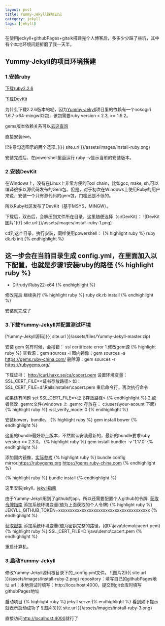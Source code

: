 ```yaml
---
layout: post
title: Yummy-Jekyll踩坑日记
category: jekyll 
tags: [jekyll]
---
```


在使用jeckyll+githubPages+gitalk搭建完个人博客后，多多少少踩了些坑，其中有个本地环境问题折磨了我一天半。

## Yummy-Jekyll的项目环境搭建

### 1.安装ruby

[下载ruby2.2.6](https://dl.bintray.com/oneclick/rubyinstaller/rubyinstaller-2.2.6-x64.exe)

[下载DevKit](https://dl.bintray.com/oneclick/rubyinstaller/DevKit-mingw64-64-4.7.2-20130224-1432-sfx.exe)

为什么下载2.2.6版本的呢，因为[Yummy-Jekyll](https://github.com/DONGChuan/Yummy-Jekyll)项目里的依赖有一个nokogiri 1.6.7-x64-mingw32包，该包需要ruby version < 2.3, >= 1.9.2。

gems版本依赖关系可以[去这查询](https://rubygems.org)

直接安装exe。

![注意勾选图示的两个选项。]({{ site.url }}/assets/images/install-ruby.png)

安装完成后，在powershell里面运行 ruby -v显示当前的安装版本。

### 2.安装DevKit

在Windows上，没有在Linux上非常方便的Tool chain，比如gcc, make, sh,可以编译很多以源代码发布的Gem包。但是，对于初次在Windows上使用Ruby的用户来说，安装一个只有源代码的gem包，门槛还是不低的。

所以Ruby社区发布了DevKit（基于MSYS，MINGW）。

下载后，双击后，会解压到文件所在目录，这里随便选择（c:\DevKit）：
![DevKit图片1]({{ site.url }}/assets/images/install-ruby-1.png)

cd到这个目录，执行安装，同样使用powershell：
{% highlight ruby %}
ruby dk.rb init
{% endhighlight %}

这一步会在当前目录生成 config.yml，在里面加入以下配置，也就是步骤1安装ruby的路径
{% highlight ruby %}
---
 - D:\rudy\Ruby22-x64
 {% endhighlight %}


 修改完后 继续执行
{% highlight ruby %}
 ruby dk.rb install
{% endhighlight %}

安装就完成了

### 3.下载Yummy-Jekyll并配置测试环境

[Yummy-Jekyll源码]({{ site.url }}/assets/files/Yummy-Jekyll-master.zip)

安装 gem 包有时候，会报错： ssl certificate error
1.修改gem源
{% highlight ruby %}
查看源：gem sources -l 
图内镜像：gem sources -a https://gems.ruby-china.com/
删除源：gem sources -r https://rubygems.org/ 

下载证书：
http://curl.haxx.se/ca/cacert.pem
设置环境变量：
SSL_CERT_FILE=<证书存放路径>
如：SSL_CERT_FILE=d:\RailsInstaller\cacert.pem
重启命令行，再次执行命令

如果还有问题
set SSL_CERT_FILE=<证书存放路径>
{% endhighlight %}
2.或者修改 .gemrc文件(windows 上 .gemrc 存放在： c:\users\your-acount 下面)
{% highlight ruby %}
:ssl_verify_mode: 0
{% endhighlight %}

安装bower，bundle。
{% highlight ruby %}
gem install bower
{% endhighlight %}

这里的bundle最好带上版本，不然默认安装最新的，最新的bundle要求ruby version >= 2.3.0。
{% highlight ruby %}
gem install bundler -v '1.17.0'
{% endhighlight %}

添加国内镜像，[实际参考](https://gems.ruby-china.com/)
{% highlight ruby %}
bundle config mirror.https://rubygems.org https://gems.ruby-china.com
{% endhighlight %}

{% highlight ruby %}
bundle install
{% endhighlight %}


这里安装jekyll，[jekyll指南](http://jekyllcn.com/docs/home/)

由于Yummy-Jekyll用到了github的api，所以还需要配置个人github的令牌.
[获取令牌指南](https://help.github.com/en/articles/creating-a-personal-access-token-for-the-command-line)
添加系统环境变量(值为上面获取的个人令牌)
{% highlight ruby %}
JEKYLL_GITHUB_TOKEN=xxxxxxxxxxxxxxxxxxxxxxxxxxxxxxxxxxxxxxx
{% endhighlight %}

[获取密钥](https://curl.haxx.se/ca/cacert.pem)
添加系统环境变量(值为密钥完整的路径，如D:\java\demo\cacert.pem)
{% highlight ruby %}
SSL_CERT_FILE=D:\java\demo\cacert.pem
{% endhighlight %}

重启计算机。

### 3.启动Yummy-Jekyll
修改Yummy-Jekyll源码根目录下的_config.yml文件。
![图片2]({{ site.url }}/assets/images/install-ruby-2.png)
repository：填写自己的githubPages地址
url：本地测试时填写：http://localhost:4000，提交到git仓库时填写githubPages地址

启动项目
{% highlight ruby %}
jekyll serve
{% endhighlight %}
看到如下提示就表示启动成功了
![图片3]({{ site.url }}/assets/images/install-ruby-3.png)

直接访问[http://localhost:4000](http://localhost:4000)就行了

<div id="gitalk-container-yummy-jekyll-ckrj"></div>

<script>
  $(document).ready(function() {
    window.initYummyJekyllCKRJComment();
  })
</script>
